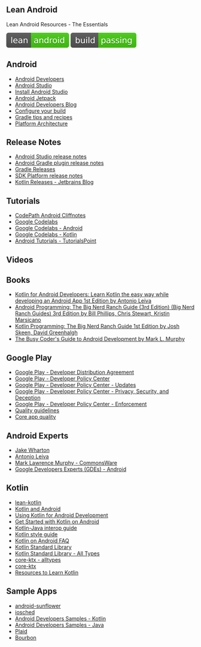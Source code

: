 Lean Android
--
Lean Android Resources - The Essentials

![Lean Android](lean-android.svg) ![Build Passing](build-passing.svg)

Android
---
- [Android Developers](https://developer.android.com)
- [Android Studio](https://developer.android.com/studio/)
- [Install Android Studio](https://developer.android.com/studio/install)
- [Android Jetpack](https://developer.android.com/jetpack)
- [Android Developers Blog](https://android-developers.googleblog.com/)
- [Configure your build](https://developer.android.com/studio/build/)
- [Gradle tips and recipes](https://developer.android.com/studio/build/gradle-tips)
- [Platform Architecture](https://developer.android.com/guide/platform/)

Release Notes
---
- [Android Studio release notes](https://developer.android.com/studio/releases/)
- [Android Gradle plugin release notes
](https://developer.android.com/studio/releases/gradle-plugin)
- [Gradle Releases](https://gradle.org/releases/)
- [SDK Platform release notes](https://developer.android.com/studio/releases/platforms)
- [Kotlin Releases - Jetbrains Blog](https://blog.jetbrains.com/kotlin/category/releases/)

Tutorials
---
- [CodePath Android Cliffnotes](https://guides.codepath.com/android)
- [Google Codelabs](https://codelabs.developers.google.com/)
- [Google Codelabs - Android](https://codelabs.developers.google.com/?cat=Android)
- [Google Codelabs - Kotlin](https://codelabs.developers.google.com/?cat=Kotlin)
- [Android Tutorials - TutorialsPoint](https://www.tutorialspoint.com/android/index.htm)

Videos
---

Books
---
- [Kotlin for Android Developers: Learn Kotlin the easy way while developing an Android App 1st Edition by Antonio Leiva](https://www.amazon.com/Kotlin-Android-Developers-Learn-developing/dp/1530075610)
- [Android Programming: The Big Nerd Ranch Guide (3rd Edition) (Big Nerd Ranch Guides) 3rd Edition by Bill Phillips, Chris Stewart, Kristin Marsicano](https://www.amazon.com/gp/product/0134706056/)
- [Kotlin Programming: The Big Nerd Ranch Guide 1st Edition by Josh Skeen, David Greenhalgh](https://www.amazon.com/Kotlin-Programming-Nerd-Ranch-Guide/dp/0135161630)
- [The Busy Coder's Guide to Android Development by Mark L. Murphy](https://commonsware.com/Android/)

Google Play
---
- [Google Play - Developer Distribution Agreement](https://play.google.com/intl/ALL_uk/about/developer-distribution-agreement.html)
- [Google Play - Developer Policy Center](https://play.google.com/about/developer-content-policy/)
- [Google Play - Developer Policy Center - Updates](https://play.google.com/about/updates-resources/updates/)
- [Google Play - Developer Policy Center - Privacy, Security, and Deception](https://play.google.com/about/privacy-security-deception/)
- [Google Play - Developer Policy Center - Enforcement](https://play.google.com/about/enforcement/)
- [Quality guidelines](https://developer.android.com/docs/quality-guidelines/)
- [Core app quality](https://developer.android.com/docs/quality-guidelines/core-app-quality)

Android Experts
---
- [Jake Wharton](https://jakewharton.com/)
- [Antonio Leiva](https://antonioleiva.com/)
- [Mark Lawrence Murphy - CommonsWare](https://commonsware.com/)
- [Google Developers Experts (GDEs) - Android](https://developers.google.com/experts/all/technology/android)

Kotlin
---
- [lean-kotlin](https://github.com/tunjos/lean-kotlin)
- [Kotlin and Android](https://developer.android.com/kotlin/)
- [Using Kotlin for Android Development](https://kotlinlang.org/docs/reference/android-overview.html)
- [Get Started with Kotlin on Android
](https://developer.android.com/kotlin/get-started)
- [Kotlin-Java interop guide](https://developer.android.com/kotlin/interop)
- [Kotlin style guide](https://developer.android.com/kotlin/style-guide)
- [Kotlin on Android FAQ](https://developer.android.com/kotlin/faq)
- [Kotlin Standard Library](https://kotlinlang.org/api/latest/jvm/stdlib/index.html)
- [Kotlin Standard Library - All Types](https://kotlinlang.org/api/latest/jvm/stdlib/alltypes/index.html)
- [core-ktx - alltypes](https://android.github.io/android-ktx/core-ktx/alltypes/index.html)
- [core-ktx](https://android.github.io/android-ktx/core-ktx/index.html)
- [Resources to Learn Kotlin](https://developer.android.com/kotlin/resources)

Sample Apps
---
- [android-sunflower](https://github.com/googlesamples/android-sunflower)
- [iosched](https://github.com/google/iosched)
- [Android Developers Samples - Kotlin](https://developer.android.com/samples/?language=kotlin)
- [Android Developers Samples - Java](https://developer.android.com/samples/?language=java)
- [Plaid](https://github.com/nickbutcher/plaid)
- [Bourbon](https://github.com/hitherejoe/Bourbon)

